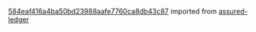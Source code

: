 [584eaf416a4ba50bd23988aafe7760ca8db43c87](https://github.com/insolar/assured-ledger/commit/584eaf416a4ba50bd23988aafe7760ca8db43c87) imported from [assured-ledger](https://github.com/insolar/assured-ledger)
